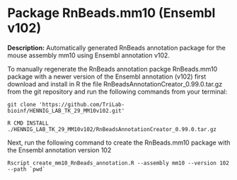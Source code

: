 # Package RnBeads.mm10 (Ensembl v102)

**Description:** Automatically generated RnBeads annotation package for the mouse assembly mm10 using Ensembl annotation v102.

To manually regenerate the RnBeads annotation packge RnBeads.mm10 package with  a newer version of the Ensembl annotation (v102) first download and install in R the file RnBeadsAnnotationCreator_0.99.0.tar.gz from the git repository and run the following commands from your terminal:

```
git clone 'https://github.com/TriLab-bioinf/HENNIG_LAB_TK_29_MM10v102.git'

R CMD INSTALL ./HENNIG_LAB_TK_29_MM10v102/RnBeadsAnnotationCreator_0.99.0.tar.gz
```

Next, run the following command to create the RnBeads.mm10 package with the Ensembl annotation version 102
```
Rscript create_mm10_RnBeads_annotation.R --assembly mm10 --version 102 --path `pwd` 
``` 



